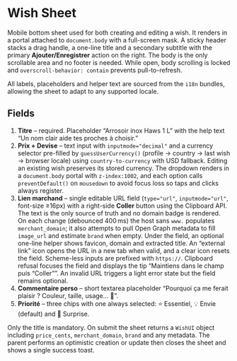 # Wish Sheet

Mobile bottom sheet used for both creating and editing a wish.
It renders in a portal attached to `document.body` with a full-screen
mask. A sticky header stacks a drag handle, a one-line title and a
secondary subtitle with the primary **Ajouter/Enregistrer** action on the
right. The body is the only scrollable area and no footer is needed. While
open, body scrolling is locked and `overscroll-behavior: contain` prevents
pull-to-refresh.

All labels, placeholders and helper text are sourced from the `i18n` bundles, allowing the sheet to adapt to any supported locale.

## Fields
1. **Titre** – required. Placeholder “Arrosoir inox Haws 1 L” with the
   help text “Un nom clair aide tes proches à choisir.”
2. **Prix + Devise** – text input with `inputmode="decimal"` and a
   currency selector pre-filled by `guessUserCurrency()` (profile → country
   → last wish → browser locale) using `country-to-currency` with USD
   fallback. Editing an existing wish preserves its stored currency. The
   dropdown renders in a `document.body` portal with `z-index:1002`, and
   each option calls `preventDefault()` on `mousedown` to avoid focus loss
   so taps and clicks always register.
3. **Lien marchand** – single editable URL field (`type="url"`,
   `inputmode="url"`, font-size ≥16px) with a right-side **Coller**
   button using the Clipboard API. The text is the only source of truth
   and no domain badge is rendered. On each change (debounced 400 ms) the
   host sans `www.` populates `merchant_domain`; it also attempts to pull
   Open Graph metadata to fill `image_url` and estimate `brand` when
   empty. Under the field, an optional one-line helper shows favicon,
   domain and extracted title. An “external link” icon opens the URL in a
   new tab when valid, and a clear icon resets the field. Scheme-less
   inputs are prefixed with `https://`. Clipboard refusal focuses the
   field and displays the tip “Maintiens dans le champ puis “Coller””. An
   invalid URL triggers a light error state but the field remains
   optional.
4. **Commentaire perso** – short textarea placeholder “Pourquoi ça me
   ferait plaisir ? Couleur, taille, usage… 💌”.
5. **Priorité** – three chips with one always selected: ⭐ Essentiel,
   💡 Envie (default) and 🎲 Surprise.

Only the title is mandatory. On submit the sheet returns a `WishUI`
object including `price_cents`, `merchant_domain`, `brand` and any
metadata. The parent performs an optimistic creation or update then closes
the sheet and shows a single success toast.
